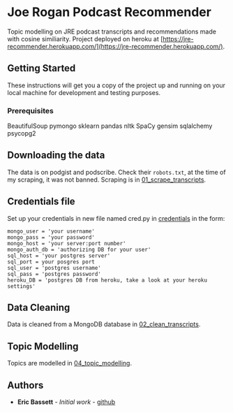 # Joe Rogan Podcast Recommender

Topic modelling on JRE podcast transcripts and recommendations made with cosine similiarity. Project deployed on heroku at [https://jre-recommender.herokuapp.com/](https://jre-recommender.herokuapp.com/).

## Getting Started

These instructions will get you a copy of the project up and running on your local machine for development and testing purposes.

### Prerequisites

BeautifulSoup
pymongo
sklearn
pandas
nltk
SpaCy
gensim
sqlalchemy
psycopg2

## Downloading the data

The data is on podgist and podscribe. Check their `robots.txt`, at the time of my scraping, it was not banned. Scraping is in [01_scrape_transcripts](01_scrape_transcripts.ipynb).

## Credentials file

Set up your credentials in new file named cred.py in [credentials](credentials) in the form:
```
mongo_user = 'your username'
mongo_pass = 'your password'
mongo_host = 'your server:port number'
mongo_auth_db = 'authorizing DB for your user'
sql_host = 'your postgres server'
sql_port = your posgres port
sql_user = 'postgres username'
sql_pass = 'postgres password'
heroku_DB = 'postgres DB from heroku, take a look at your heroku settings'
```

## Data Cleaning

Data is cleaned from a MongoDB database in [02_clean_transcripts](02_clean_transcripts.ipynb).

## Topic Modelling

Topics are modelled in [04_topic_modelling](04_topic_modelling).


## Authors

* **Eric Bassett** - *Initial work* - [github](https://github.com/ericbassett)

